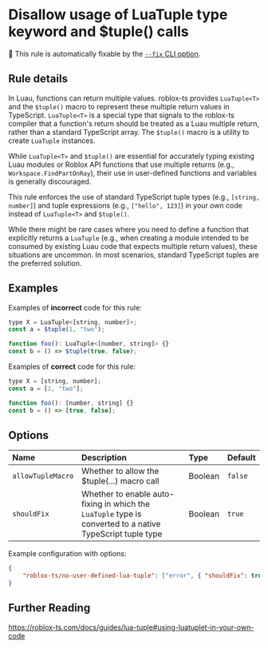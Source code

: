 # Disallow usage of LuaTuple type keyword and $tuple() calls

🔧 This rule is automatically fixable by the [`--fix` CLI option](https://eslint.org/docs/latest/user-guide/command-line-interface#--fix).

<!-- end auto-generated rule header -->
<!-- Do not manually modify this header. Run: `pnpm eslint-docs` -->

## Rule details

In Luau, functions can return multiple values. roblox-ts provides `LuaTuple<T>`
and the `$tuple()` macro to represent these multiple return values in
TypeScript. `LuaTuple<T>` is a special type that signals to the roblox-ts
compiler that a function's return should be treated as a Luau multiple return,
rather than a standard TypeScript array. The `$tuple()` macro is a utility to
create `LuaTuple` instances.

While `LuaTuple<T>` and `$tuple()` are essential for accurately typing existing
Luau modules or Roblox API functions that use multiple returns (e.g.,
`Workspace.FindPartOnRay`), their use in user-defined functions and variables is
generally discouraged.

This rule enforces the use of standard TypeScript tuple types (e.g., `[string,
number]`) and tuple expressions (e.g., `["hello", 123]`) in your own code
instead of `LuaTuple<T>` and `$tuple()`.

While there might be rare cases where you need to define a function that
explicitly returns a `LuaTuple` (e.g., when creating a module intended to be
consumed by existing Luau code that expects multiple return values), these
situations are uncommon. In most scenarios, standard TypeScript tuples are the
preferred solution.

## Examples

Examples of **incorrect** code for this rule:

```js
type X = LuaTuple<[string, number]>;
const a = $tuple(1, "two");

function foo(): LuaTuple<[number, string]> {}
const b = () => $tuple(true, false);
```

Examples of **correct** code for this rule:

```js
type X = [string, number];
const a = [1, "two"];

function foo(): [number, string] {}
const b = () => [true, false];
```

## Options

<!-- begin auto-generated rule options list -->

| Name              | Description                                                                                               | Type    | Default |
| :---------------- | :-------------------------------------------------------------------------------------------------------- | :------ | :------ |
| `allowTupleMacro` | Whether to allow the $tuple(...) macro call                                                               | Boolean | `false` |
| `shouldFix`       | Whether to enable auto-fixing in which the `LuaTuple` type is converted to a native TypeScript tuple type | Boolean | `true`  |

<!-- end auto-generated rule options list -->

Example configuration with options:

```json
{
	"roblox-ts/no-user-defined-lua-tuple": ["error", { "shouldFix": true, "allowTupleMacro": false }]
}
```

## Further Reading

https://roblox-ts.com/docs/guides/lua-tuple#using-luatuplet-in-your-own-code
